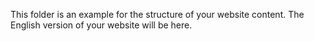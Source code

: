 This folder is an example for the structure of your website content. The English version of your website will be here.